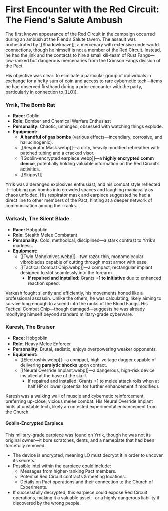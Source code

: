 
# First Encounter with the Red Circuit: The Fiend's Salute Ambush

The first known appearance of the Red Circuit in the campaign occurred during an ambush at the Fiend’s Salute tavern. The assault was orchestrated by [[Shadowknave]], a mercenary with extensive underworld connections, though he himself is not a member of the Red Circuit. Instead, he had the jink and the contacts to hire a small kill-team of Rust Fangs—low-ranked but dangerous mercenaries from the Crimson Fangs division of the Pact.

His objective was clear: to eliminate a particular group of individuals in exchange for a hefty sum of coin and access to rare cybernetic tech—items he had observed firsthand during a prior encounter with the party, particularly in connection to [[LO]].


### **Yrrik, The Bomb Rat**

- **Race:** Goblin
- **Role:** Bomber and Chemical Warfare Enthusiast
- **Personality:** Chaotic, unhinged, obsessed with watching things explode.
- **Equipment:**
    - **A handful of gas bombs** (various effects—incendiary, corrosive, and hallucinogenic).
    - [[Respirator Mask.webp]]—a dirty, heavily modified rebreather with patched tubing and a cracked visor.
    - [[Goblin-encrypted earpiece.webp]]—a **highly encrypted comm device**, potentially holding valuable information on the Red Circuit’s activities.
    - [[Skippy1]]

Yrrik was a deranged explosives enthusiast, and his combat style reflected it—lobbing gas bombs into crowded spaces and laughing maniacally as chaos unfolded. His respirator mask and earpiece suggested he had a direct line to other members of the Pact, hinting at a deeper network of communication among their ranks.

### **Varkash, The Silent Blade**

- **Race:** Hobgoblin
- **Role:** Stealth Melee Combatant
- **Personality:** Cold, methodical, disciplined—a stark contrast to Yrrik’s madness.
- **Equipment:**
    - [[Twin Monoknives.webp]]—two razor-thin, monomolecular vibroblades capable of cutting through most armor with ease.
    - [[Tactical Combat Chip.webp]]—a compact, rectangular implant designed to slot seamlessly into the forearm.
        - **If repaired and installed:** Grants **+1 to initiative** due to enhanced reaction speed.

Varkash fought silently and efficiently, his movements honed like a professional assassin. Unlike the others, he was calculating, likely aiming to survive long enough to ascend into the ranks of the Blood Fangs. His Tactical Combat Chip—though damaged—suggests he was already modifying himself beyond standard military-grade cyberware.

### **Karesh, The Bruiser**

- **Race:** Hobgoblin
- **Role:** Heavy Melee Enforcer
- **Personality:** Brutal, sadistic, enjoys overpowering weaker opponents.
- **Equipment:**
    - [[Electroshiv.webp]]—a compact, high-voltage dagger capable of delivering **paralytic shocks** upon contact.
    - [[Neural Override Implant.webp]]—a dangerous, high-risk device installed at the base of the skull.
        - If repaired and installed: Grants +1 to melee attack rolls when at half HP or lower (potential for further enhancement if modified).

Karesh was a walking wall of muscle and cybernetic reinforcement, preferring up-close, vicious melee combat. His Neural Override Implant hints at unstable tech, likely an untested experimental enhancement from the Church.


#### **Goblin-Encrypted Earpiece**

This military-grade earpiece was found on Yrrik, though he was not its original owner—it bore scratches, dents, and a nameplate that had been forcefully removed.

- The device is encrypted, meaning LO must decrypt it in order to uncover its secrets.
- Possible intel within the earpiece could include:
    - Messages from higher-ranking Pact members.
    - Potential Red Circuit contracts & meeting locations.
    - Details on Pact operations and their connection to the Church of Experiments.
- If successfully decrypted, this earpiece could expose Red Circuit operations, making it a valuable asset—or a highly dangerous liability if discovered by the wrong people.